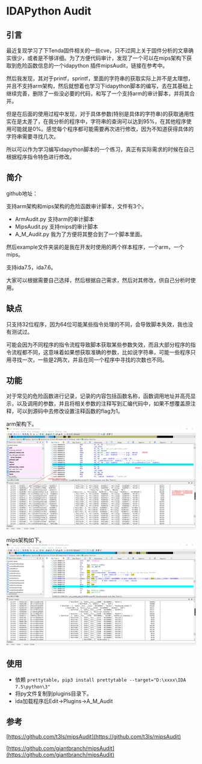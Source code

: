 # IDAPython Audit

## 引言 ##
最近复现学习了下Tenda固件相关的一些cve，只不过网上关于固件分析的文章确实很少，或者是不够详细。为了方便代码审计，发现了一个可以在mips架构下获取到危险函数信息的一个idapython 插件mipsAudit，链接在参考中。

然后我发现，其对于printf，sprintf，里面的字符串的获取实际上并不是太理想，并且不支持arm架构，然后就想着也学习下idapython脚本的编写，去在其基础上继续完善，删除了一些没必要的代码，和写了一个支持arm的审计脚本，并将其合并。

但是在后面的使用过程中发现，对于具体参数(特别是具体的字符串)的获取通用性实在是太差了，在我分析的程序中，字符串的查询可以达到95%，在其他程序使用可能就是0%。感觉每个程序都可能需要再次进行修改，因为不知道获得具体的字符串需要寻找几次。

所以可以作为学习编写idapython脚本的一个练习，真正有实际需求的时候在自己根据程序指令特色进行修改。
## 简介 ##
github地址：

支持arm架构和mips架构的危险函数审计脚本，文件有3个。

- ArmAudit.py	支持arm的审计脚本
- MipsAudit.py	支持mips的审计脚本
- A_M_Audit.py	我为了方便将其整合到了一个脚本里面。

然后example文件夹装的是我在开发时使用的两个样本程序，一个arm，一个mips。

支持ida7.5，ida7.6。

大家可以根据需要自己选择，然后根据自己需求，然后对其修改，供自己分析时使用。


## 缺点 ##
只支持32位程序，因为64位可能某些指令处理的不同，会导致脚本失效，我也没有测试过。

可能会因为不同程序的指令流程导致脚本获取某些参数失效，而且大部分程序的指令流程都不同，这意味着如果想获取准确的参数，比如说字符串，可能一些程序只用寻找一次，一些是2两次，并且在同一个程序中寻找的次数也不同。

## 功能 ##
对于常见的危险函数进行记录，记录的内容包括函数名称，函数调用地址并高亮显示，以及调用的参数，并且将相关参数的注释写到汇编代码中，如果不想覆盖原注释，可以到源码中去修改设置注释函数的flag为1。

arm架构下。
![](https://github.com/The-Itach1/Audit/blob/master/image/Snipaste_2022-08-03_22-24-55.png)

mips架构如下。
![](https://github.com/The-Itach1/Audit/blob/master/image/Snipaste_2022-08-03_22-41-50.png)

## 使用 ##
- 依赖 `prettytable`，`pip3 install prettytable --target="D:\xxxx\IDA 7.5\python\3"`
- 将py文件复制到plugins目录下。
- ida加载程序后Edit->Plugins->A_M_Audit

## 参考 ##
[https://github.com/t3ls/mipsAudit](https://github.com/t3ls/mipsAudit)

[https://github.com/giantbranch/mipsAudit](https://github.com/giantbranch/mipsAudit)
